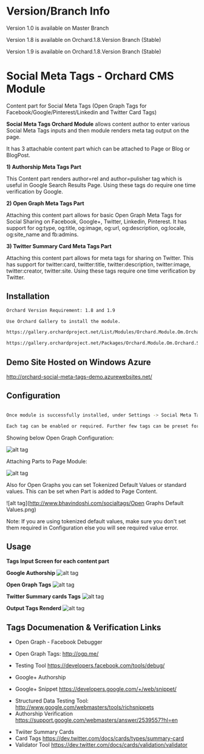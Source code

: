 Version/Branch Info
=========
Version 1.0 is available on Master Branch

Version 1.8 is available on Orchard.1.8.Version Branch (Stable)

Version 1.9 is available on Orchard.1.8.Version Branch (Stable)


Social Meta Tags - Orchard CMS Module
=========

Content part for Social Meta Tags (Open Graph Tags for Facebook/Google/Pinterest/Linkedin and Twitter Card Tags)

**Social Meta Tags Orchard Module** allows content author to enter various Social Meta Tags inputs and then module renders meta tag output on the page. 

It has 3 attachable content part which can be attached to Page or Blog or BlogPost.

**1) Authorship Meta Tags Part**

This Content part renders author=rel and author=pulisher tag which is useful in Google Search Results Page. Using these tags do require one time verification by Google.

**2) Open Graph Meta Tags Part**

Attaching this content part allows for basic Open Graph Meta Tags for Social Sharing on Facebook, Google+, Twitter, Linkedin, Pinterest. It has support for og:type, og:title, og:image, og:url, og:description, og:locale, og:site_name and fb:admins.

**3) Twitter Summary Card Meta Tags Part**

Attaching this content part allows for meta tags for sharing on Twitter. This has support for twitter:card, twitter:title, twitter:description, twitter:image, twitter:creator, twitter:site. Using these tags require one time verification by Twitter.



Installation
--------------
```sh
Orchard Version Requirement: 1.8 and 1.9

Use Orchard Gallery to install the module. 

https://gallery.orchardproject.net/List/Modules/Orchard.Module.Om.Orchard.SocialMetaTags

https://gallery.orchardproject.net/Packages/Orchard.Module.Om.Orchard.SocialMetaTags/

```

Demo Site Hosted on Windows Azure
------------
http://orchard-social-meta-tags-demo.azurewebsites.net/


Configuration
--------------
```sh

Once module is successfully installed, under Settings -> Social Meta Tags to configure it.

Each tag can be enabled or required. Further few tags can be preset for all the content.

```

Showing below Open Graph Configuration:

![alt tag](http://www.bhavindoshi.com/socialtags/og-1.JPG)

Attaching Parts to Page Module:

![alt tag](http://www.bhavindoshi.com/socialtags/three-part-selections.png)

Also for Open Graphs you can set Tokenized Default Values or standard values. This can be set when Part is added to Page Content. 

![alt tag](http://www.bhavindoshi.com/socialtags/Open Graphs Default Values.png)

Note: If you are using tokenized default values, make sure you don't set them required in Configuration else you will see required value error.

Usage
-------------
**Tags Input Screen for each content part**

**Google Authorship**
![alt tag](http://www.bhavindoshi.com/socialtags/screen2.jpg)

**Open Graph Tags**
![alt tag](http://www.bhavindoshi.com/socialtags/screen1.jpg)

**Twitter Summary cards Tags**
![alt tag](http://www.bhavindoshi.com/socialtags/screen3.jpg)

**Output Tags Renderd**
![alt tag](http://www.bhavindoshi.com/socialtags/screen4.jpg)


Tags Documenation & Verification Links
--------------

 - Open Graph - Facebook Debugger
  - Open Graph Tags: http://ogp.me/ 
  - Testing Tool https://developers.facebook.com/tools/debug/


- Google+ Authorship 

 - Google+ Snippet https://developers.google.com/+/web/snippet/
 + Structured Data Testing Tool: http://www.google.com/webmasters/tools/richsnippets 
 + Authorship Verification https://support.google.com/webmasters/answer/2539557?hl=en


- Twiiter Summary Cards
 - Card Tags https://dev.twitter.com/docs/cards/types/summary-card
 - Validator Tool https://dev.twitter.com/docs/cards/validation/validator


